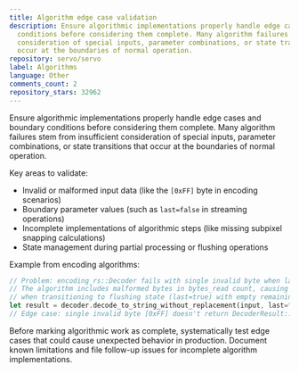 ```yaml
---
title: Algorithm edge case validation
description: Ensure algorithmic implementations properly handle edge cases and boundary
  conditions before considering them complete. Many algorithm failures stem from insufficient
  consideration of special inputs, parameter combinations, or state transitions that
  occur at the boundaries of normal operation.
repository: servo/servo
label: Algorithms
language: Other
comments_count: 2
repository_stars: 32962
---
```


Ensure algorithmic implementations properly handle edge cases and boundary conditions before considering them complete. Many algorithm failures stem from insufficient consideration of special inputs, parameter combinations, or state transitions that occur at the boundaries of normal operation.

Key areas to validate:
- Invalid or malformed input data (like the `[0xFF]` byte in encoding scenarios)
- Boundary parameter values (such as `last=false` in streaming operations)
- Incomplete implementations of algorithmic steps (like missing subpixel snapping calculations)
- State management during partial processing or flushing operations

Example from encoding algorithms:
```rust
// Problem: encoding_rs::Decoder fails with single invalid byte when last=false
// The algorithm includes malformed bytes in bytes_read count, causing issues
// when transitioning to flushing state (last=true) with empty remaining slice
let result = decoder.decode_to_string_without_replacement(input, last=false);
// Edge case: single invalid byte [0xFF] doesn't return DecoderResult::Malformed
```

Before marking algorithmic work as complete, systematically test edge cases that could cause unexpected behavior in production. Document known limitations and file follow-up issues for incomplete algorithm implementations.